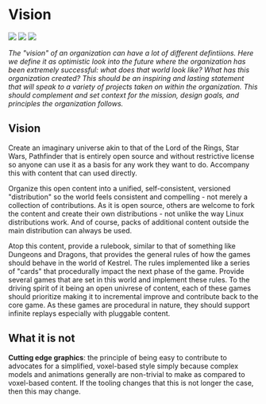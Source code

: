 # Vision

![](https://img.shields.io/badge/status-draft-930) 
![](https://img.shields.io/badge/version-v0.1.0-930)
[![](https://img.shields.io/badge/feedback-welcome!-1a1)](https://github.com/raiment-studios/monorepo/discussions)

_The "vision" of an organization can have a lot of different defintiions. Here we define it as optimistic look into the future where the organization has been extremely successful: what does that world look like? What has this organization created? This should be an inspiring and lasting statement that will speak to a variety of projects taken on within the organization.  This should complement and set context for the mission, design goals, and principles the organization follows._


## Vision

Create an imaginary universe akin to that of the Lord of the Rings, Star Wars, Pathfinder that is entirely open source and without restrictive license so anyone can use it as a basis for any work they want to do.  Accompany this with content that can used directly.

Organize this open content into a unified, self-consistent, versioned "distribution" so the world feels consistent and compelling - not merely a collection of contributions.  As it is open source, others are welcome to fork the content and create their own distributions - not unlike the way Linux distributions work.  And of course, packs of additional content outside the main distribution can always be used.

Atop this content, provide a rulebook, similar to that of something like Dungeons and Dragons, that provides the general rules of how the games should behave in the world of Kestrel. The rules implemented like a series of "cards" that procedurally impact the next phase of the game. Provide several games that are set in this world and implement these rules.  To the driving spirit of it being an open univrese of content, each of these games should prioritize making it to incremental improve and contribute back to the core game. As these games are procedural in nature, they should support infinite replays especially with pluggable content.


## What it is not

**Cutting edge graphics**: the principle of being easy to contribute to advocates for a simplified, voxel-based style simply because complex models and animations generally are non-trivial to make as compared to voxel-based content. If the tooling changes that this is not longer the case, then this may change.
